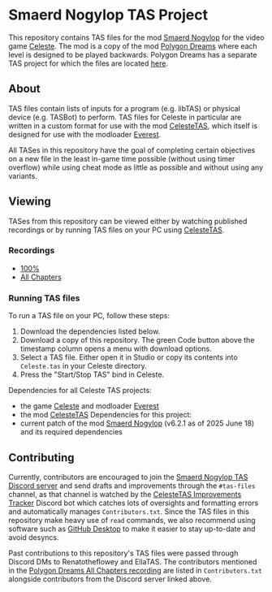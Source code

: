 # Smaerd Nogylop TAS Project

This repository contains TAS files for the mod [Smaerd Nogylop](https://gamebanana.com/mods/150740) for the video game [Celeste](celestegame.com). 
The mod is a copy of the mod [Polygon Dreams](https://gamebanana.com/mods/150729) where each level is designed to be played backwards. Polygon Dreams has a separate TAS project for which the files are located [here](https://github.com/ella-TAS/ella-TAS/tree/main/Polygon-Dreams).

## About

TAS files contain lists of inputs for a program (e.g. libTAS) or physical device (e.g. TASBot) to perform. TAS files for Celeste in particular are written in a custom format for use with the mod [CelesteTAS](https://gamebanana.com/tools/6715), which itself is designed for use with the modloader [Everest](https://everestapi.github.io/).

All TASes in this repository have the goal of completing certain objectives on a new file in the least in-game time possible (without using timer overflow) while using cheat mode as little as possible and without using any variants.

## Viewing

TASes from this repository can be viewed either by watching published recordings or by running TAS files on your PC using [CelesteTAS](https://gamebanana.com/tools/6715).

### Recordings

 - [100%](https://www.youtube.com/watch?v=MR8kzTNOCsc)
 - [All Chapters](https://www.youtube.com/watch?v=YkDx7ouhZ6g)

### Running TAS files

To run a TAS file on your PC, follow these steps:
 1. Download the dependencies listed below.
 2. Download a copy of this repository. The green Code button above the timestamp column opens a menu with download options.
 3. Select a TAS file. Either open it in Studio or copy its contents into `Celeste.tas` in your Celeste directory.
 4. Press the "Start/Stop TAS" bind in Celeste.

Dependencies for all Celeste TAS projects:
 - the game [Celeste](celestegame.com) and modloader [Everest](https://everestapi.github.io/)
 - the mod [CelesteTAS](https://gamebanana.com/tools/6715)
Dependencies for this project:
 - current patch of the mod [Smaerd Nogylop](https://gamebanana.com/mods/150740) (v6.2.1 as of 2025 June 18) and its required dependencies

## Contributing

Currently, contributors are encouraged to join the [Smaerd Nogylop TAS Discord server](https://discord.gg/7pXMZPZWkX) and send drafts and improvements through the `#tas-files` channel, as that channel is watched by the [CelesteTAS Improvements Tracker](https://github.com/Kataiser/CelesteTAS-Improvements-Tracker) Discord bot which catches lots of oversights and formatting errors and automatically manages `Contributors.txt`. Since the TAS files in this repository make heavy use of `read` commands, we also recommend using software such as [GitHub Desktop](https://desktop.github.com/) to make it easier to stay up-to-date and avoid desyncs.

Past contributions to this repository's TAS files were passed through Discord DMs to Renatotheflowey and EllaTAS. The contributors mentioned in the 
[Polygon Dreams All Chapters recording](https://www.youtube.com/watch?v=BDI-0AgMtoc) are listed in `Contributors.txt` alongside contributors from the Discord server linked above.